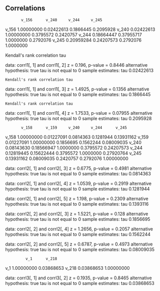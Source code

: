 Correlations
------------

           v_156      v_240     v_244     v_245
v_156 1.00000000 0.02422613 0.1866445 0.2095928
v_240 0.02422613 1.00000000 0.3795572 0.2420757
v_244 0.18664447 0.37955717 1.0000000 0.2792076
v_245 0.20959284 0.24207573 0.2792076 1.0000000

Kendall's rank correlation tau

data:  corrl1[, 1] and corrl1[, 2] 
z = 0.196, p-value = 0.8446
alternative hypothesis: true tau is not equal to 0 
sample estimates:
       tau 
0.02422613 

	Kendall's rank correlation tau

data:  corrl1[, 1] and corrl1[, 3] 
z = 1.4925, p-value = 0.1356
alternative hypothesis: true tau is not equal to 0 
sample estimates:
      tau 
0.1866445 

	Kendall's rank correlation tau

data:  corrl1[, 1] and corrl1[, 4] 
z = 1.7533, p-value = 0.07955
alternative hypothesis: true tau is not equal to 0 
sample estimates:
      tau 
0.2095928 


           v_158      v_159     v_240     v_244      v_245
v_158 1.00000000 0.01227091 0.0814363 0.1281944 0.13931162
v_159 0.01227091 1.00000000 0.1856695 0.1562244 0.08009035
v_240 0.08143630 0.18566947 1.0000000 0.3795572 0.24207573
v_244 0.12819445 0.15622444 0.3795572 1.0000000 0.27920764
v_245 0.13931162 0.08009035 0.2420757 0.2792076 1.00000000

data:  corrl2[, 1] and corrl2[, 3] 
z = 0.6775, p-value = 0.4981
alternative hypothesis: true tau is not equal to 0 
sample estimates:
      tau 
0.0814363 

data:  corrl2[, 1] and corrl2[, 4] 
z = 1.0539, p-value = 0.2919
alternative hypothesis: true tau is not equal to 0 
sample estimates:
      tau 
0.1281944 

data:  corrl2[, 1] and corrl2[, 5] 
z = 1.198, p-value = 0.2309
alternative hypothesis: true tau is not equal to 0 
sample estimates:
      tau 
0.1393116 

data:  corrl2[, 2] and corrl2[, 3] 
z = 1.5221, p-value = 0.128
alternative hypothesis: true tau is not equal to 0 
sample estimates:
      tau 
0.1856695 

data:  corrl2[, 2] and corrl2[, 4] 
z = 1.2656, p-value = 0.2057
alternative hypothesis: true tau is not equal to 0 
sample estimates:
      tau 
0.1562244 

data:  corrl2[, 2] and corrl2[, 5] 
z = 0.6787, p-value = 0.4973
alternative hypothesis: true tau is not equal to 0 
sample estimates:
       tau 
0.08009035 

             v_1      v_218
v_1   1.00000000 0.03868653
v_218 0.03868653 1.00000000

data:  corrl3[, 1] and corrl3[, 2] 
z = 0.1935, p-value = 0.8465
alternative hypothesis: true tau is not equal to 0 
sample estimates:
       tau 
0.03868653 





